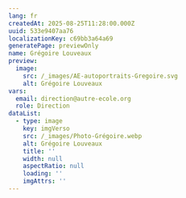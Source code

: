 ```yaml
---
lang: fr
createdAt: 2025-08-25T11:28:00.000Z
uuid: 533e9407aa76
localizationKey: c69bb3a64a69
generatePage: previewOnly
name: Grégoire Louveaux
preview:
  image:
    src: /_images/AE-autoportraits-Gregoire.svg
    alt: Grégoire Louveaux
vars:
  email: direction@autre-ecole.org
  role: Direction
dataList:
  - type: image
    key: imgVerso
    src: /_images/Photo-Grégoire.webp
    alt: Grégoire Louveaux
    title: ''
    width: null
    aspectRatio: null
    loading: ''
    imgAttrs: ''
---
```


